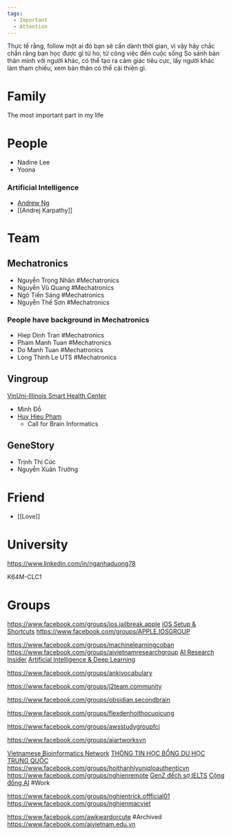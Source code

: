 ```yaml
---
tags:
  - Important
  - Attention
---
```

Thực tế rằng, follow một ai đó bạn sẽ cần dành thời gian, vì vậy hãy chắc chắn rằng bạn học được gì từ ho, từ công việc đến cuộc sống
So sánh bản thân mình với người khác, có thể tạo ra cảm giác tiêu cực, lấy người khác làm tham chiếu, xem bản thân có thể cải thiện gì.

# Family

The most important part in my life

# People


- Nadine Lee
- Yoona

### Artificial Intelligence

- [Andrew Ng](https://www.andrewng.org)
- [[Andrej Karpathy]]

# Team

## Mechatronics

- Nguyễn Trọng Nhân #Mechatronics 
- Nguyễn Vũ Quang #Mechatronics 
- Ngô Tiến Sáng #Mechatronics 
- Nguyễn Thế Sơn #Mechatronics 

### People have background in Mechatronics

- Hiep Dinh Tran #Mechatronics 
- Pham Manh Tuan #Mechatronics 
- Do Manh Tuan #Mechatronics 
- Long Thinh Le UTS #Mechatronics 

## Vingroup

[VinUni-Illinois Smart Health Center](https://smarthealth.vinuni.edu.vn)

- Minh Đỗ
- [Huy Hieu Pham](https://huyhieupham.github.io)
	- Call for Brain Informatics

## GeneStory

- Trịnh Thị Cúc
- Nguyễn Xuân Trường

# Friend

- [[Love]]

# University

https://www.linkedin.com/in/nganhaduong78

K64M-CLC1

# Groups

https://www.facebook.com/groups/ios.jailbreak.apple
[iOS Setup & Shortcuts](https://www.facebook.com/groups/1830079247408887)
https://www.facebook.com/groups/APPLE.IOSGROUP

https://www.facebook.com/groups/machinelearningcoban
https://www.facebook.com/groups/aivietnamresearchgroup
[AI Research Insider](https://www.facebook.com/groups/787107146130550)
[Artificial Intelligence & Deep Learning](https://www.facebook.com/groups/DeepNetGroup)

https://www.facebook.com/groups/ankivocabulary

https://www.facebook.com/groups/j2team.community

https://www.facebook.com/groups/obsidian.secondbrain

https://www.facebook.com/groups/flexdenhoithocuoicung

https://www.facebook.com/groups/awsstudygroupfcj

https://www.facebook.com/groups/aiartworksvn


[Vietnamese Bioinformatics Network](https://www.facebook.com/groups/196401747618115)
[THÔNG TIN HỌC BỔNG DU HỌC TRUNG QUỐC](https://www.facebook.com/groups/thongtinhocbongtrungquoc.hicampus)
https://www.facebook.com/groups/hoithanhlyuniqloauthenticvn
https://www.facebook.com/groups/nghienremote
[GenZ đếch sợ IELTS](https://www.facebook.com/groups/ieltsmienphi/)
[Cộng đồng AI](https://www.facebook.com/groups/279262991363820/) #Work 

https://www.facebook.com/groups/nghientrick.offficial01
https://www.facebook.com/groups/nghienmacviet


https://www.facebook.com/awkwardorcute #Archived 
https://www.facebook.com/aivietnam.edu.vn